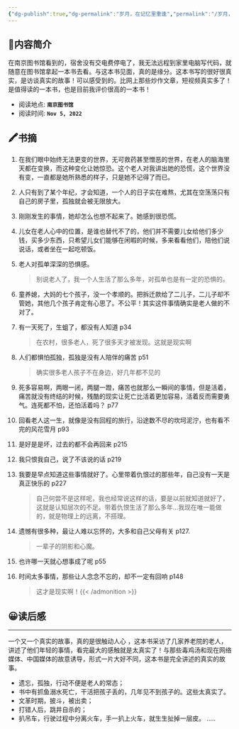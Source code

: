 ```yaml
---
{"dg-publish":true,"dg-permalink":"岁月，在记忆里重逢","permalink":"/岁月，在记忆里重逢/","noteIcon":"","created":"2022-11-05T22:01Z","updated":""}
---
```


## 📜**内容简介**
 在南京图书馆看到的，宿舍没有交电费停电了，我无法远程到家里电脑写代码，就随意在图书馆拿起一本书去看。与这本书见面，真的是缘分。这本书写的很好很真实，是访谈真实的故事！可以感受到的。比网上那些炒作文章，短视频真实多了！是值得读的一本书，也是目前我评价很高的一本书！
- 阅读地点: **`南京图书馆`**
- 阅读时间: **`Nov 5, 2022`**

## 🖍️书摘

1. 在我们眼中始终无法更变的世界，无可救药甚至憎恶的世界，在老人的脑海里天都在变换，而这种变化让她惊恐。这个老人对我讲出她的恐慌，这个世界没有变，一直都是她所熟悉的样子，只是她不记得了而已。

2. 人只有到了某个年纪，才会知道，一个人的日子实在难熬，尤其在空荡荡只有自己的房子里，孤独就会被无限放大。

3. 刚刚发生的事情，她却怎么也想不起来了。她感到很恐慌。

4. 儿女在老人心中的位置，是谁也替代不了的，他们并不需要儿女给他们多少钱，买多少东西，只希望儿女们能够在闲暇的时候，多来看看他们，陪他们说说话，或者坐在一起吃顿饭。

5. 老人对孤单深深的恐惧感。
    >别说老人了，我一个人生活了那么多年，对孤单也是有一定的恐惧的。

6. 童养媳，大妈的七个孩子，没一个孝顺的。把拆迁款给了二儿子，二儿子却不管她，其他几个孩子肯定有心思了。不公平！其实这件事情确实是老人做的不对了。

7. 有一天死了，生蛆了，都没有人知道 p34
    >在农村，很多老人，死了很多天才被发现。这就是现实啊

8. 人们都惧怕孤独，孤独是没有人陪伴的痛苦 p51
    >确实很多老人孩子不在身边，好几年都不见的

9. 死多容易啊，两眼一闭，两腿一蹬，痛苦也就那么一瞬间的事情，但是活着，痛苦就没有终结的时候，残酷的现实让死亡比活着更加容易，活着反而需要勇气。连死都不怕，还怕活着吗？ p77

10. 回看老人这一生，就像是没有回程的旅行，沿途数不尽的坎坷泥泞，也有看不完的风花雪月  p93

11. 是好是是坏，过去的都不会再回来 p215

12. 我只恨我自己，说了不该说的话 p219

13. 我要是早点知道这些事情就好了。心里带着仇恨过的那些年，自己没有一天是真正快乐的  p227
    >自己何尝不是这样呢，我也经常说这样的话，要是以前就知道就好了，这就是认知层次的不足。带着仇恨生活了那么多年...我现在唯一能做的，就是物理上的远离，不搭理。

14. 遗憾有很多种，最让人难以忘怀的，大多和自己父母有关  p127. 
    >一辈子的阴影和心魔。

15. 也许哪一天就心想事成了呢 p55

16. 时间太多事情，那些让人念念不忘的，却不一定有回响  p148
    >这才是现实啊！{{< /admonition >}}

## 😀读后感
---
一个又一个真实的故事，真的是很触动人心 ，这本书采访了几家养老院的老人，讲述了他们年轻的事情，看完最大的感触就是太真实了！与那些毒鸡汤和现在网络媒体、中国媒体的故意诱导，形式一片大好不同，这本书是完全讲述的真实的故事。
- 遗忘，孤独，行动不便是老人的常态；
- 书中有抓鱼溺水死亡，干活把孩子丢的，几年见不到孩子的。这些太真实了。
- 文革时期，披斗，被出卖；
- 打错人后，跳井自杀的；
- 扒吊车，行驶过程中分离火车，手一扒上火车，就生生扯掉一层皮。
..... 


